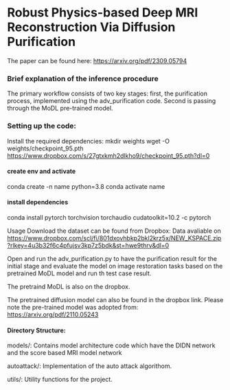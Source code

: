 # Robust Physics-based Deep MRI Reconstruction Via Diffusion Purification

The paper can be found here: https://arxiv.org/pdf/2309.05794



### Brief explanation of the inference procedure
The primary workflow consists of two key stages: first, the purification process, implemented using the adv_purification code. Second is passing through the MoDL pre-trained model.  

### Setting up the code: 

Install the required dependencies:
mkdir weights
wget -O weights/checkpoint_95.pth https://www.dropbox.com/s/27gtxkmh2dlkho9/checkpoint_95.pth?dl=0

#### create env and activate
conda create -n name python=3.8
conda activate name

#### install dependencies
conda install pytorch torchvision torchaudio cudatoolkit=10.2 -c pytorch


Usage Download the dataset can be found from Dropbox: Data avaliable on https://www.dropbox.com/scl/fi/801dxovhbkp2bkl2krz5x/NEW_KSPACE.zip?rlkey=4u3b32f6c4pfujsv3kp7z5bdk&st=hwe9thrv&dl=0

Open and run the adv_purification.py to have the purification result for the initial stage and evaluate the model on image restoration tasks based on the pretrained MoDL model and run th test case result.

The pretraind MoDL is also on the dropbox.

The pretrained diffusion model can also be found in the dropbox link. Please note the pre-trained model was adopted from: https://arxiv.org/pdf/2110.05243


#### Directory Structure:
models/: Contains model architecture code which have the DIDN network and the score based MRI model network

autoattack/: Implementation of the auto attack algorithom.

utils/: Utility functions for the project.
